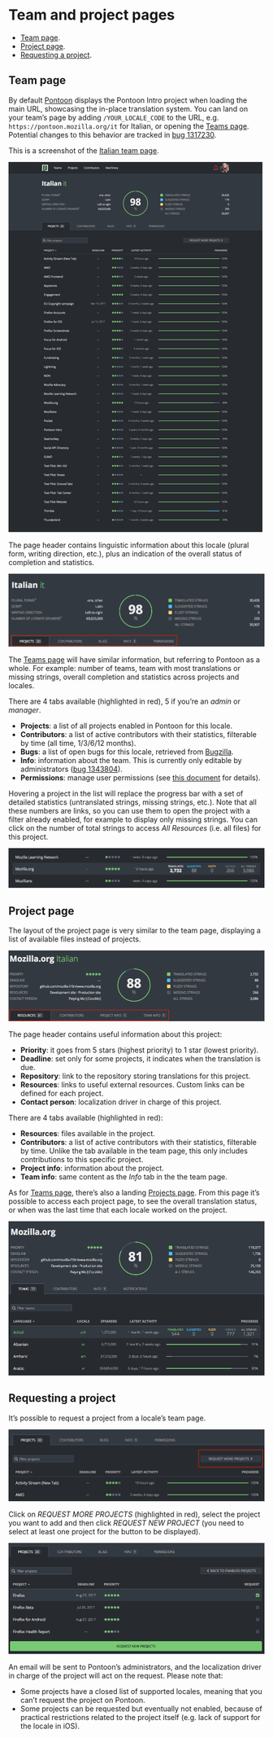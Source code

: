 # Team and project pages

* [Team page](#team-page).
* [Project page](#project-page).
* [Requesting a project](#requesting-a-project).

## Team page

By default [Pontoon](https://pontoon.mozilla.org/) displays the Pontoon Intro project when loading the main URL, showcasing the in-place translation system. You can land on your team’s page by adding `/YOUR_LOCALE_CODE` to the URL, e.g. `https://pontoon.mozilla.org/it` for Italian, or opening the [Teams page](https://pontoon.mozilla.org/teams/). Potential changes to this behavior are tracked in [bug 1317230](https://bugzilla.mozilla.org/show_bug.cgi?id=1317230).

This is a screenshot of the [Italian team page](https://pontoon.mozilla.org/it).

![Team page for Italian](/assets/images/pontoon/team_project/team_page.png)

The page header contains linguistic information about this locale (plural form, writing direction, etc.), plus an indication of the overall status of completion and statistics.

![Header of team page for Italian](/assets/images/pontoon/team_project/team_page_header.png)

The [Teams page](https://pontoon.mozilla.org/teams/) will have similar information, but referring to Pontoon as a whole. For example: number of teams, team with most translations or missing strings, overall completion and statistics across projects and locales.

There are 4 tabs available (highlighted in red), 5 if you’re an *admin* or *manager*.

* **Projects**: a list of all projects enabled in Pontoon for this locale.
* **Contributors**: a list of active contributors with their statistics, filterable by time (all time, 1/3/6/12 months).
* **Bugs**: a list of open bugs for this locale, retrieved from [Bugzilla](https://bugzilla.mozilla.org/).
* **Info**: information about the team. This is currently only editable by administrators ([bug 1343804](https://bugzilla.mozilla.org/show_bug.cgi?id=1343804)).
* **Permissions**: manage user permissions (see [this document](users.md#managing-permissions) for details).

Hovering a project in the list will replace the progress bar with a set of detailed statistics (untranslated strings, missing strings, etc.). Note that all these numbers are links, so you can use them to open the project with a filter already enabled, for example to display only missing strings. You can click on the number of total strings to access *All Resources* (i.e. all files) for this project.

![Project hover](/assets/images/pontoon/team_project/project_hover.png)

## Project page

The layout of the project page is very similar to the team page, displaying a list of available files instead of projects.

![Header of project page](/assets/images/pontoon/team_project/project_page_header.png)

The page header contains useful information about this project:
* **Priority**: it goes from 5 stars (highest priority) to 1 star (lowest priority).
* **Deadline**: set only for some projects, it indicates when the translation is due.
* **Repository**: link to the repository storing translations for this project.
* **Resources**: links to useful external resources. Custom links can be defined for each project.
* **Contact person**: localization driver in charge of this project.

There are 4 tabs available (highlighted in red):
* **Resources**: files available in the project.
* **Contributors**: a list of active contributors with their statistics, filterable by time. Unlike the tab available in the team page, this only includes contributions to this specific project.
* **Project info**: information about the project.
* **Team info**: same content as the *Info* tab in the the team page.

As for [Teams page](https://pontoon.mozilla.org/teams/), there’s also a landing [Projects page](https://pontoon.mozilla.org/projects/). From this page it’s possible to access each project page, to see the overall translation status, or when was the last time that each locale worked on the project.

![Project page](/assets/images/pontoon/team_project/project_page.png)

## Requesting a project

It’s possible to request a project from a locale’s team page.

![Request a project](/assets/images/pontoon/team_project/request_project.png)

Click on *REQUEST MORE PROJECTS* (highlighted in red), select the project you want to add and then click *REQUEST NEW PROJECT* (you need to select at least one project for the button to be displayed).

![Request a project](/assets/images/pontoon/team_project/request_project_selected.png)

An email will be sent to Pontoon’s administrators, and the localization driver in charge of the project will act on the request. Please note that:
* Some projects have a closed list of supported locales, meaning that you can’t request the project on Pontoon.
* Some projects can be requested but eventually not enabled, because of practical restrictions related to the project itself (e.g. lack of support for the locale in iOS).
